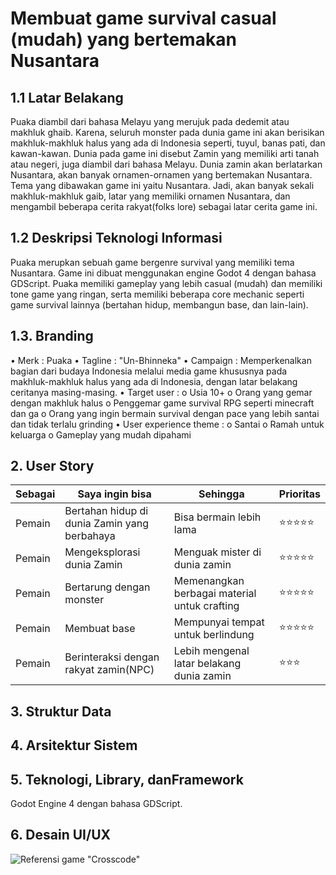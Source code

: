 # Membuat game survival casual (mudah) yang bertemakan Nusantara

## 1.1 Latar Belakang
Puaka diambil dari bahasa Melayu yang merujuk pada dedemit atau makhluk ghaib. Karena, seluruh monster pada dunia game ini akan berisikan makhluk-makhluk halus yang ada di Indonesia seperti, tuyul, banas pati, dan kawan-kawan. Dunia pada game ini disebut Zamin yang memiliki arti tanah atau negeri, juga diambil dari bahasa Melayu. Dunia zamin akan berlatarkan Nusantara, akan banyak ornamen-ornamen yang bertemakan Nusantara. Tema yang dibawakan game ini yaitu Nusantara. Jadi, akan banyak sekali makhluk-makhluk gaib, latar yang memiliki ornamen Nusantara, dan mengambil beberapa cerita rakyat(folks lore) sebagai latar cerita game ini.

## 1.2 Deskripsi Teknologi Informasi
Puaka merupkan sebuah game bergenre survival yang memiliki tema Nusantara. Game ini dibuat menggunakan engine Godot 4 dengan bahasa GDScript. Puaka memiliki gameplay yang lebih casual (mudah) dan memiliki tone game yang ringan, serta memiliki beberapa core mechanic seperti game survival lainnya (bertahan hidup, membangun base, dan lain-lain).  

## 1.3. Branding

•	Merk		: Puaka
•	Tagline		: "Un-Bhinneka"
•	Campaign 	: Memperkenalkan bagian dari budaya Indonesia melalui media game khususnya pada makhluk-makhluk halus yang ada di Indonesia, dengan latar belakang ceritanya masing-masing.
•	Target user :
  o	Usia 10+
  o	Orang yang gemar dengan makhluk halus
  o	Penggemar game survival RPG seperti minecraft dan ga
  o	Orang yang ingin bermain survival dengan pace yang lebih santai dan tidak terlalu grinding
•	User experience theme :
  o	Santai
  o	Ramah untuk keluarga
  o	Gameplay yang mudah dipahami
  

## 2. User Story
Sebagai	| Saya ingin bisa |	Sehingga	| Prioritas
---|---|---|---
Pemain	| Bertahan hidup di dunia Zamin yang berbahaya	| Bisa bermain lebih lama	| ⭐⭐⭐⭐⭐
Pemain |	Mengeksplorasi dunia Zamin	| Menguak mister di dunia zamin |	⭐⭐⭐⭐⭐
Pemain	| Bertarung dengan monster | 	Memenangkan berbagai material untuk crafting |	⭐⭐⭐⭐⭐
Pemain	| Membuat base | Mempunyai tempat untuk berlindung |	⭐⭐⭐⭐⭐
Pemain	| Berinteraksi dengan rakyat zamin(NPC)	| Lebih mengenal latar belakang dunia zamin | ⭐⭐⭐


## 3. Struktur Data	


## 4. Arsitektur Sistem

## 5. Teknologi, Library, danFramework
Godot Engine 4 dengan bahasa GDScript.

## 6. Desain UI/UX
![Referensi game "Crosscode"](https://github.com/FikriRmdhn/ProjekUTS/assets/144408745/75d7f38b-e1b8-413d-bf7e-a35377d2826f)


